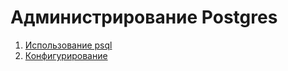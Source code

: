 # Администрирование Postgres

1. [Использование psql](psql.md)
2. [Конфигурирование](configuration.md)
